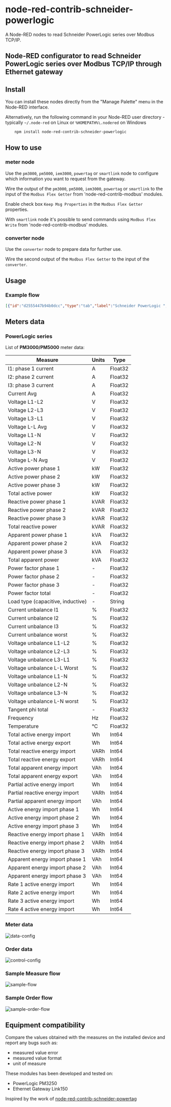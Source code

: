 # node-red-contrib-schneider-powerlogic
A Node-RED nodes to read Schneider PowerLogic series over Modbus TCP/IP.
## Node-RED configurator to read Schneider PowerLogic series over Modbus TCP/IP through Ethernet gateway

## Install
You can install these nodes directly from the "Manage Palette" menu in the Node-RED interface.

Alternatively, run the following command in your Node-RED user directory - typically `~/.node-red` on Linux or `%HOMEPATH%\.nodered` on Windows

        npm install node-red-contrib-schneider-powerlogic 

## How to use

### meter node 
Use the `pm3000`, `pm5000`, `iem3000`, `powertag` or `smartlink` node to configure which information you want to request from the gateway.

Wire the output of the `pm3000`, `pm5000`, `iem3000`, `powertag` or `smartlink` to the input of the `Modbus Flex Getter` from 'node-red-contrib-modbus' modules.

Enable check box `Keep Msg Properties` in the `Modbus Flex Getter` properties.

With `smartlink` node it's possible to send commands using `Modbus Flex Write` from 'node-red-contrib-modbus' modules.

### converter node
Use the `converter` node to prepare data for further use.

Wire the second output of the `Modbus Flex Getter` to the input of the `converter`.

## Usage
### Example flow
```json
[{"id":"d2555447b94b0dcc","type":"tab","label":"Schneider PowerLogic ","disabled":false,"info":"","env":[]},{"id":"86ce2a3dedddd570","type":"debug","z":"d2555447b94b0dcc","name":"debug 1","active":true,"tosidebar":true,"console":false,"tostatus":false,"complete":"false","statusVal":"","statusType":"auto","x":1860,"y":320,"wires":[]},{"id":"2ea3581809c148b5","type":"modbus-flex-getter","z":"d2555447b94b0dcc","name":"","showStatusActivities":false,"showErrors":false,"logIOActivities":false,"server":"91f4dcc86c81af04","useIOFile":false,"ioFile":"","useIOForPayload":false,"emptyMsgOnFail":false,"keepMsgProperties":true,"x":640,"y":520,"wires":[[],["72a042193c2a1199"]]},{"id":"e873507c1a4cc2aa","type":"inject","z":"d2555447b94b0dcc","name":"","props":[{"p":"payload"},{"p":"topic","vt":"str"}],"repeat":"","crontab":"","once":false,"onceDelay":0.1,"topic":"","payload":"","payloadType":"date","x":220,"y":280,"wires":[["223f593a723a6bfa"]]},{"id":"eadc7e9ee8ac17ba","type":"debug","z":"d2555447b94b0dcc","name":"iC60 commands","active":true,"tosidebar":true,"console":false,"tostatus":false,"complete":"true","targetType":"full","statusVal":"","statusType":"auto","x":860,"y":340,"wires":[]},{"id":"c44731d4d5d7b18e","type":"modbus-flex-write","z":"d2555447b94b0dcc","name":"","showStatusActivities":false,"showErrors":false,"server":"91f4dcc86c81af04","emptyMsgOnFail":false,"keepMsgProperties":true,"x":630,"y":340,"wires":[[],["eadc7e9ee8ac17ba"]]},{"id":"223f593a723a6bfa","type":"smartlink","z":"d2555447b94b0dcc","name":"","unitId":"3","mode":"write","channel":"digital-channel-1","device":"rca-ic60-ti24","data":"open","x":400,"y":280,"wires":[["c44731d4d5d7b18e"]]},{"id":"beb5477ee95b5028","type":"inject","z":"d2555447b94b0dcc","name":"","props":[{"p":"payload"},{"p":"topic","vt":"str"}],"repeat":"","crontab":"","once":false,"onceDelay":0.1,"topic":"","payload":"","payloadType":"date","x":220,"y":380,"wires":[["7aaccc524ec8845f"]]},{"id":"7aaccc524ec8845f","type":"smartlink","z":"d2555447b94b0dcc","name":"","unitId":"3","mode":"write","channel":"digital-channel-1","device":"rca-ic60-ti24","data":"close","x":400,"y":380,"wires":[["c44731d4d5d7b18e"]]},{"id":"adf54c6286982051","type":"comment","z":"d2555447b94b0dcc","name":"Open iC60","info":"","x":220,"y":240,"wires":[]},{"id":"f36ba135ae795b60","type":"comment","z":"d2555447b94b0dcc","name":"Close iC60","info":"","x":220,"y":340,"wires":[]},{"id":"d56956cbcd834295","type":"pm3000","z":"d2555447b94b0dcc","name":"","unitId":"1","data":"frequency","x":400,"y":520,"wires":[["2ea3581809c148b5"]]},{"id":"1151f5b5a879a296","type":"inject","z":"d2555447b94b0dcc","name":"","props":[{"p":"payload"},{"p":"topic","vt":"str"}],"repeat":"","crontab":"","once":false,"onceDelay":0.1,"topic":"","payload":"","payloadType":"date","x":220,"y":580,"wires":[["d56956cbcd834295","2c83317f7f3b3eb1","1fd213413562d295"]]},{"id":"72a042193c2a1199","type":"converter","z":"d2555447b94b0dcc","name":"","unitId":"","data":"","x":860,"y":520,"wires":[["02297c1c19fdb5d3"]]},{"id":"02297c1c19fdb5d3","type":"debug","z":"d2555447b94b0dcc","name":"PM3200 Frequency","active":true,"tosidebar":true,"console":false,"tostatus":false,"complete":"true","targetType":"full","statusVal":"","statusType":"auto","x":1060,"y":520,"wires":[]},{"id":"1d395d3b376efb5f","type":"modbus-flex-getter","z":"d2555447b94b0dcc","name":"","showStatusActivities":false,"showErrors":false,"logIOActivities":false,"server":"91f4dcc86c81af04","useIOFile":false,"ioFile":"","useIOForPayload":false,"emptyMsgOnFail":false,"keepMsgProperties":true,"x":640,"y":160,"wires":[[],["68f1ac817a330136"]]},{"id":"1e25713ce303215f","type":"inject","z":"d2555447b94b0dcc","name":"","props":[{"p":"payload"},{"p":"topic","vt":"str"}],"repeat":"5","crontab":"","once":false,"onceDelay":0.1,"topic":"","payload":"","payloadType":"date","x":230,"y":160,"wires":[["9077db3bf532fcae"]]},{"id":"68f1ac817a330136","type":"converter","z":"d2555447b94b0dcc","name":"","unitId":"","data":"","x":860,"y":160,"wires":[["3265dbba6e88d93c"]]},{"id":"3265dbba6e88d93c","type":"debug","z":"d2555447b94b0dcc","name":"iC60 status ","active":true,"tosidebar":true,"console":false,"tostatus":false,"complete":"true","targetType":"full","statusVal":"","statusType":"auto","x":1030,"y":160,"wires":[]},{"id":"9077db3bf532fcae","type":"smartlink","z":"d2555447b94b0dcc","name":"","unitId":"3","mode":"read","channel":"digital-channel-1","device":"rca-ic60-ti24","data":"status","x":380,"y":160,"wires":[["1d395d3b376efb5f"]]},{"id":"d202649bd305b530","type":"comment","z":"d2555447b94b0dcc","name":"Read iC60 status","info":"","x":240,"y":120,"wires":[]},{"id":"09a642ec4b385089","type":"comment","z":"d2555447b94b0dcc","name":"Read PM3200","info":"","x":210,"y":540,"wires":[]},{"id":"ec890d91609eadc2","type":"modbus-flex-getter","z":"d2555447b94b0dcc","name":"","showStatusActivities":false,"showErrors":false,"logIOActivities":false,"server":"91f4dcc86c81af04","useIOFile":false,"ioFile":"","useIOForPayload":false,"emptyMsgOnFail":false,"keepMsgProperties":true,"x":640,"y":580,"wires":[[],["55846acf464b4630"]]},{"id":"2c83317f7f3b3eb1","type":"pm3000","z":"d2555447b94b0dcc","name":"","unitId":"1","data":"voltage-LL-Avg","x":400,"y":580,"wires":[["ec890d91609eadc2"]]},{"id":"55846acf464b4630","type":"converter","z":"d2555447b94b0dcc","name":"","unitId":"","data":"","x":860,"y":580,"wires":[["e2d5346923febd25"]]},{"id":"e2d5346923febd25","type":"debug","z":"d2555447b94b0dcc","name":"PM3200 L-L avg","active":true,"tosidebar":true,"console":false,"tostatus":false,"complete":"true","targetType":"full","statusVal":"","statusType":"auto","x":1050,"y":580,"wires":[]},{"id":"30c1809ee14df422","type":"modbus-flex-getter","z":"d2555447b94b0dcc","name":"","showStatusActivities":false,"showErrors":false,"logIOActivities":false,"server":"91f4dcc86c81af04","useIOFile":false,"ioFile":"","useIOForPayload":false,"emptyMsgOnFail":false,"keepMsgProperties":true,"x":640,"y":640,"wires":[[],["12d78170b9c6d098"]]},{"id":"1fd213413562d295","type":"pm3000","z":"d2555447b94b0dcc","name":"","unitId":"1","data":"current-avg","x":400,"y":640,"wires":[["30c1809ee14df422"]]},{"id":"12d78170b9c6d098","type":"converter","z":"d2555447b94b0dcc","name":"","unitId":"","data":"","x":860,"y":640,"wires":[["919d5d59075cd355"]]},{"id":"919d5d59075cd355","type":"debug","z":"d2555447b94b0dcc","name":"PM3200 I-avg","active":true,"tosidebar":true,"console":false,"tostatus":false,"complete":"true","targetType":"full","statusVal":"","statusType":"auto","x":1040,"y":640,"wires":[]},{"id":"91f4dcc86c81af04","type":"modbus-client","name":"PowertagLink","clienttype":"tcp","bufferCommands":true,"stateLogEnabled":false,"queueLogEnabled":false,"failureLogEnabled":true,"tcpHost":"192.168.100.50","tcpPort":"502","tcpType":"DEFAULT","serialPort":"/dev/ttyUSB","serialType":"RTU-BUFFERD","serialBaudrate":"9600","serialDatabits":"8","serialStopbits":"1","serialParity":"none","serialConnectionDelay":"100","serialAsciiResponseStartDelimiter":"0x3A","unit_id":"1","commandDelay":"1","clientTimeout":"1000","reconnectOnTimeout":true,"reconnectTimeout":"2000","parallelUnitIdsAllowed":true}]

```

## Meters data
### PowerLogic series
List of **PM3000/PM5000** meter data:

| Measure                            | Units                 | Type          | 
| ---------------------------------- | --------------------- | ------------- | 
|  I1: phase 1 current               | A                     | Float32       | 
|  I2: phase 2 current               | A                     | Float32       |
|  I3: phase 3 current               | A                     | Float32       |
|  Current Avg                       | A                     | Float32       |
|  Voltage L1-L2                     | V                     | Float32       |
|  Voltage L2-L3                     | V                     | Float32       |
|  Voltage L3-L1                     | V                     | Float32       |
|  Voltage L-L Avg                   | V                     | Float32       |
|  Voltage L1-N                      | V                     | Float32       |
|  Voltage L2-N                      | V                     | Float32       |
|  Voltage L3-N                      | V                     | Float32       |
|  Voltage L-N Avg                   | V                     | Float32       |
|  Active power phase 1              | kW                    | Float32       |
|  Active power phase 2              | kW                    | Float32       |
|  Active power phase 3              | kW                    | Float32       |
|  Total active power                | kW                    | Float32       |
|  Reactive power phase 1            | kVAR                  | Float32       |
|  Reactive power phase 2            | kVAR                  | Float32       |
|  Reactive power phase 3            | kVAR                  | Float32       |
|  Total reactive power              | kVAR                  | Float32       |
|  Apparent power phase 1            | kVA                   | Float32       |
|  Apparent power phase 2            | kVA                   | Float32       |
|  Apparent power phase 3            | kVA                   | Float32       |
|  Total apparent power              | kVA                   | Float32       |
|  Power factor phase 1              | -                     | Float32       |
|  Power factor phase 2              | -                     | Float32       |
|  Power factor phase 3              | -                     | Float32       |
|  Power factor total                | -                     | Float32       |
|  Load type (capacitive, inductive) | -                     | String        |
|  Current unbalance I1              | %                     | Float32       |
|  Current unbalance I2              | %                     | Float32       |
|  Current unbalance I3              | %                     | Float32       |
|  Current unbalance worst           | %                     | Float32       |
|  Voltage unbalance L1-L2           | %                     | Float32       |
|  Voltage unbalance L2-L3           | %                     | Float32       |
|  Voltage unbalance L3-L1           | %                     | Float32       |
|  Voltage unbalance L-L Worst       | %                     | Float32       |
|  Voltage unbalance L1-N            | %                     | Float32       |
|  Voltage unbalance L2-N            | %                     | Float32       |
|  Voltage unbalance L3-N            | %                     | Float32       |
|  Voltage unbalance L-N worst       | %                     | Float32       |
|  Tangent phi total                 | -                     | Float32       |
|  Frequency                         | Hz                    | Float32       |
|  Temperature                       | °C                    | Float32       |
|  Total active energy import        | Wh                    | Int64         |
|  Total active energy export        | Wh                    | Int64         |
|  Total reactive energy import      | VARh                  | Int64         |
|  Total reactive energy export      | VARh                  | Int64         |
|  Total apparent energy import      | VAh                   | Int64         |
|  Total apparent energy export      | VAh                   | Int64         |
|  Partial active energy import      | Wh                    | Int64         |
|  Partial reactive energy import    | VARh                  | Int64         |
|  Partial apparent energy import    | VAh                   | Int64         |
|  Active energy import phase 1      | Wh                    | Int64         |
|  Active energy import phase 2      | Wh                    | Int64         |
|  Active energy import phase 3      | Wh                    | Int64         |
|  Reactive energy import phase 1    | VARh                  | Int64         |
|  Reactive energy import phase 2    | VARh                  | Int64         |
|  Reactive energy import phase 3    | VARh                  | Int64         |
|  Apparent energy import phase 1    | VAh                   | Int64         |
|  Apparent energy import phase 2    | VAh                   | Int64         |
|  Apparent energy import phase 3    | VAh                   | Int64         |
|  Rate 1 active energy import       | Wh                    | Int64         |
|  Rate 2 active energy import       | Wh                    | Int64         |
|  Rate 3 active energy import       | Wh                    | Int64         |
|  Rate 4 active energy import       | Wh                    | Int64         |


### Meter data 
![data-config](docs/data-config.png)

### Order data 
![control-config](docs/control-config.png)

### Sample Measure flow
![sample-flow](docs/sample-flow.png)

### Sample Order flow
![sample-order-flow](docs/sample-order-flow-ui.png)

## Equipment compatibility 
Compare the values obtained with the measures on the installed device and report any bugs such as:
+ measured value error
+ measured value format
+ unit of measure

These modules has been developed and tested on:
+ PowerLogic PM3250
+ Ethernet Gateway Link150

Inspired by the work of [node-red-contrib-schneider-powertag](https://github.com/OfficineArduinoTorino/node-red-contrib-schneider-powertag)





